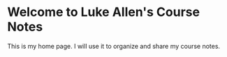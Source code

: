 # Welcome to Luke Allen's Course Notes

This is my home page. I will use it to organize and share my course notes.

